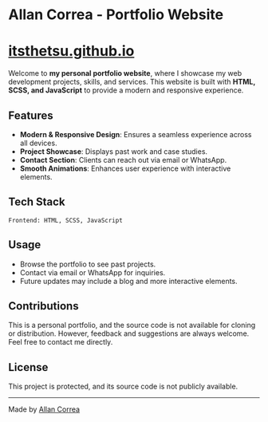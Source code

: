 # Allan Correa - Portfolio Website

# [itsthetsu.github.io](https://itsthetsu.github.io/)

Welcome to **my personal portfolio website**, where I showcase my web development projects, skills, and services. This website is built with **HTML, SCSS, and JavaScript** to provide a modern and responsive experience.

## Features
- **Modern & Responsive Design**: Ensures a seamless experience across all devices.
- **Project Showcase**: Displays past work and case studies.
- **Contact Section**: Clients can reach out via email or WhatsApp.
- **Smooth Animations**: Enhances user experience with interactive elements.

## Tech Stack
```plaintext
Frontend: HTML, SCSS, JavaScript
```

## Usage
- Browse the portfolio to see past projects.
- Contact via email or WhatsApp for inquiries.
- Future updates may include a blog and more interactive elements.

## Contributions
This is a personal portfolio, and the source code is not available for cloning or distribution. However, feedback and suggestions are always welcome. Feel free to contact me directly.

## License
This project is protected, and its source code is not publicly available.

---
Made by [Allan Correa](https://itsthetsu.github.io/)
